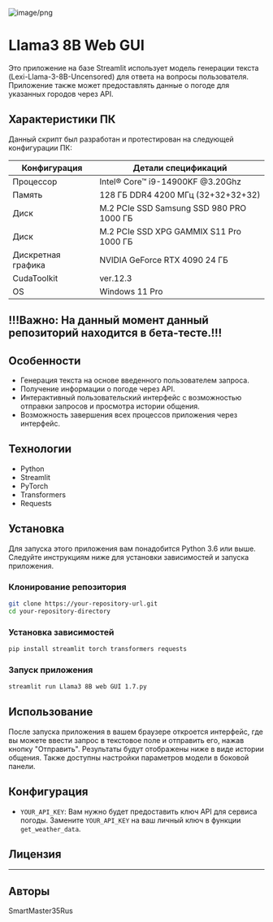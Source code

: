 ![image/png](https://cdn-uploads.huggingface.co/production/uploads/644ad182f434a6a63b18eee6/H6axm5mlmiOWnbIFvx_em.png)

# Llama3 8B Web GUI

Это приложение на базе Streamlit использует модель генерации текста (Lexi-Llama-3-8B-Uncensored) для ответа на вопросы пользователя. Приложение также может предоставлять данные о погоде для указанных городов через API.

## Характеристики ПК
Данный скрипт был разработан и протестирован на следующей конфигурации ПК:

|  Конфигурация  |  Детали спецификаций  |
|----------------|----------------------|
|  Процессор     |  Intel® Core™ i9-14900KF @3.20Ghz  |
|  Память        |  128 ГБ DDR4 4200 МГц (32+32+32+32)  |
|  Диск          |  M.2 PCIe SSD Samsung SSD 980 PRO 1000 ГБ  |
|  Диск          |  M.2 PCIe SSD XPG GAMMIX S11 Pro 1000 ГБ |
|  Дискретная графика  |  NVIDIA GeForce RTX 4090 24 ГБ  |
|  CudaToolkit   |  ver.12.3  |
|  OS   |  Windows 11 Pro |

## !!!Важно: На данный момент данный репозиторий находится в бета-тесте.!!!

## Особенности

- Генерация текста на основе введенного пользователем запроса.
- Получение информации о погоде через API.
- Интерактивный пользовательский интерфейс с возможностью отправки запросов и просмотра истории общения.
- Возможность завершения всех процессов приложения через интерфейс.

## Технологии

- Python
- Streamlit
- PyTorch
- Transformers
- Requests

## Установка

Для запуска этого приложения вам понадобится Python 3.6 или выше. Следуйте инструкциям ниже для установки зависимостей и запуска приложения.

### Клонирование репозитория

```bash
git clone https://your-repository-url.git
cd your-repository-directory
```

### Установка зависимостей

```bash
pip install streamlit torch transformers requests
```

### Запуск приложения

```bash
streamlit run Llama3 8B web GUI 1.7.py 
```

## Использование

После запуска приложения в вашем браузере откроется интерфейс, где вы можете ввести запрос в текстовое поле и отправить его, нажав кнопку "Отправить". Результаты будут отображены ниже в виде истории общения. Также доступны настройки параметров модели в боковой панели.

## Конфигурация

- `YOUR_API_KEY`: Вам нужно будет предоставить ключ API для сервиса погоды. Замените `YOUR_API_KEY` на ваш личный ключ в функции `get_weather_data`.

## Лицензия

---------

## Авторы

SmartMaster35Rus


